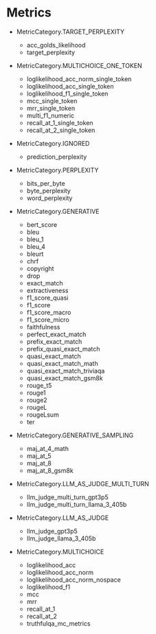 # Metrics

- MetricCategory.TARGET_PERPLEXITY
	- acc_golds_likelihood
	- target_perplexity

- MetricCategory.MULTICHOICE_ONE_TOKEN
	- loglikelihood_acc_norm_single_token
	- loglikelihood_acc_single_token
	- loglikelihood_f1_single_token
	- mcc_single_token
	- mrr_single_token
	- multi_f1_numeric
	- recall_at_1_single_token
	- recall_at_2_single_token

- MetricCategory.IGNORED
	- prediction_perplexity

- MetricCategory.PERPLEXITY
	- bits_per_byte
	- byte_perplexity
	- word_perplexity

- MetricCategory.GENERATIVE
	- bert_score
	- bleu
	- bleu_1
	- bleu_4
	- bleurt
	- chrf
	- copyright
	- drop
	- exact_match
	- extractiveness
	- f1_score_quasi
	- f1_score
	- f1_score_macro
	- f1_score_micro
	- faithfulness
	- perfect_exact_match
	- prefix_exact_match
	- prefix_quasi_exact_match
	- quasi_exact_match
	- quasi_exact_match_math
	- quasi_exact_match_triviaqa
	- quasi_exact_match_gsm8k
	- rouge_t5
	- rouge1
	- rouge2
	- rougeL
	- rougeLsum
	- ter

- MetricCategory.GENERATIVE_SAMPLING
	- maj_at_4_math
	- maj_at_5
	- maj_at_8
	- maj_at_8_gsm8k

- MetricCategory.LLM_AS_JUDGE_MULTI_TURN
	- llm_judge_multi_turn_gpt3p5
	- llm_judge_multi_turn_llama_3_405b

- MetricCategory.LLM_AS_JUDGE
	- llm_judge_gpt3p5
	- llm_judge_llama_3_405b

- MetricCategory.MULTICHOICE
	- loglikelihood_acc
	- loglikelihood_acc_norm
	- loglikelihood_acc_norm_nospace
	- loglikelihood_f1
	- mcc
	- mrr
	- recall_at_1
	- recall_at_2
	- truthfulqa_mc_metrics
